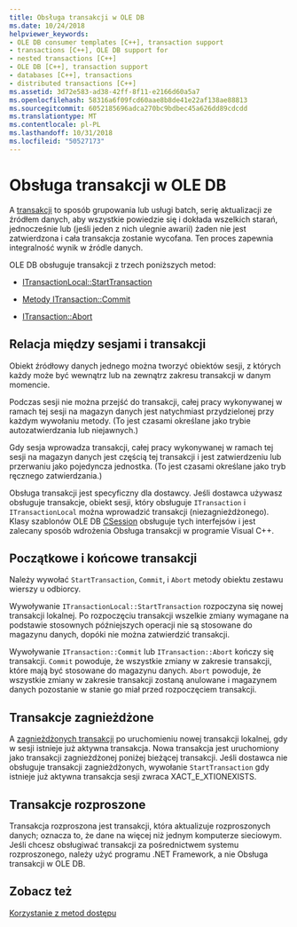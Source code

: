 ```yaml
---
title: Obsługa transakcji w OLE DB
ms.date: 10/24/2018
helpviewer_keywords:
- OLE DB consumer templates [C++], transaction support
- transactions [C++], OLE DB support for
- nested transactions [C++]
- OLE DB [C++], transaction support
- databases [C++], transactions
- distributed transactions [C++]
ms.assetid: 3d72e583-ad38-42ff-8f11-e2166d60a5a7
ms.openlocfilehash: 58316a6f09fcd60aae8b8de41e22af138ae88813
ms.sourcegitcommit: 6052185696adca270bc9bdbec45a626dd89cdcdd
ms.translationtype: MT
ms.contentlocale: pl-PL
ms.lasthandoff: 10/31/2018
ms.locfileid: "50527173"
---
```

# <a name="supporting-transactions-in-ole-db"></a>Obsługa transakcji w OLE DB

A [transakcji](../../data/transactions-mfc-data-access.md) to sposób grupowania lub usługi batch, serię aktualizacji ze źródłem danych, aby wszystkie powiedzie się i dokłada wszelkich starań, jednocześnie lub (jeśli jeden z nich ulegnie awarii) żaden nie jest zatwierdzona i cała transakcja zostanie wycofana. Ten proces zapewnia integralność wynik w źródle danych.

OLE DB obsługuje transakcji z trzech poniższych metod:

- [ITransactionLocal::StartTransaction](/previous-versions/windows/desktop/ms709786)

- [Metody ITransaction::Commit](/previous-versions/windows/desktop/ms713008)

- [ITransaction::Abort](/previous-versions/windows/desktop/ms709833)

## <a name="relationship-of-sessions-and-transactions"></a>Relacja między sesjami i transakcji

Obiekt źródłowy danych jednego można tworzyć obiektów sesji, z których każdy może być wewnątrz lub na zewnątrz zakresu transakcji w danym momencie.

Podczas sesji nie można przejść do transakcji, całej pracy wykonywanej w ramach tej sesji na magazyn danych jest natychmiast przydzielonej przy każdym wywołaniu metody. (To jest czasami określane jako trybie autozatwierdzania lub niejawnych.)

Gdy sesja wprowadza transakcji, całej pracy wykonywanej w ramach tej sesji na magazyn danych jest częścią tej transakcji i jest zatwierdzeniu lub przerwaniu jako pojedyncza jednostka. (To jest czasami określane jako tryb ręcznego zatwierdzania.)

Obsługa transakcji jest specyficzny dla dostawcy. Jeśli dostawca używasz obsługuje transakcje, obiekt sesji, który obsługuje `ITransaction` i `ITransactionLocal` można wprowadzić transakcji (niezagnieżdżonego). Klasy szablonów OLE DB [CSession](../../data/oledb/csession-class.md) obsługuje tych interfejsów i jest zalecany sposób wdrożenia Obsługa transakcji w programie Visual C++.

## <a name="starting-and-ending-the-transaction"></a>Początkowe i końcowe transakcji

Należy wywołać `StartTransaction`, `Commit`, i `Abort` metody obiektu zestawu wierszy u odbiorcy.

Wywoływanie `ITransactionLocal::StartTransaction` rozpoczyna się nowej transakcji lokalnej. Po rozpoczęciu transakcji wszelkie zmiany wymagane na podstawie stosownych późniejszych operacji nie są stosowane do magazynu danych, dopóki nie można zatwierdzić transakcji.

Wywoływanie `ITransaction::Commit` lub `ITransaction::Abort` kończy się transakcji. `Commit` powoduje, że wszystkie zmiany w zakresie transakcji, które mają być stosowane do magazynu danych. `Abort` powoduje, że wszystkie zmiany w zakresie transakcji zostaną anulowane i magazynem danych pozostanie w stanie go miał przed rozpoczęciem transakcji.

## <a name="nested-transactions"></a>Transakcje zagnieżdżone

A [zagnieżdżonych transakcji](/previous-versions/windows/desktop/ms716985) po uruchomieniu nowej transakcji lokalnej, gdy w sesji istnieje już aktywna transakcja. Nowa transakcja jest uruchomiony jako transakcji zagnieżdżonej poniżej bieżącej transakcji. Jeśli dostawca nie obsługuje transakcji zagnieżdżonych, wywołanie `StartTransaction` gdy istnieje już aktywna transakcja sesji zwraca XACT_E_XTIONEXISTS.

## <a name="distributed-transactions"></a>Transakcje rozproszone

Transakcja rozproszona jest transakcji, która aktualizuje rozproszonych danych; oznacza to, że dane na więcej niż jednym komputerze sieciowym. Jeśli chcesz obsługiwać transakcji za pośrednictwem systemu rozproszonego, należy użyć programu .NET Framework, a nie Obsługa transakcji w OLE DB.

## <a name="see-also"></a>Zobacz też

[Korzystanie z metod dostępu](../../data/oledb/using-accessors.md)